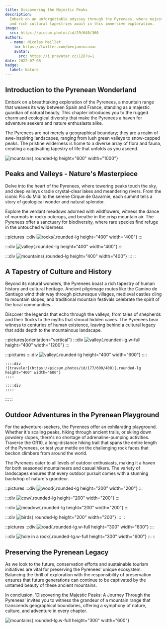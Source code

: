 ```yaml
---
title: Discovering the Majestic Peaks
description:
  Embark on an unforgettable odyssey through the Pyrenees, where majestic peaks, pristine valleys,
  and rich cultural tapestries await in this immersive exploration.
image:
  src: https://picsum.photos/id/29/640/360
authors:
  - name: Nicolas Maillet
    to: https://twitter.com/benjamincanac
    avatar:
      src: https://i.pravatar.cc/128?u=1
date: 2022-07-08
badge:
  label: Nature
---
```


## Introduction to the Pyrenean Wonderland

Embark on a breathtaking exploration of the Pyrenees, a mountain range that weaves its way between
Spain and France, standing as a majestic guardian of natural beauty. This chapter introduces you to
the rugged charm and ecological diversity that make the Pyrenees a haven for adventure seekers and
nature enthusiasts alike.

The Pyrenees are not merely a geographical boundary; they are a realm of awe-inspiring landscapes,
ranging from lush green valleys to snow-capped peaks. The pristine wilderness is home to a diverse
array of flora and fauna, creating a captivating tapestry of life that unfolds as you ascend.

![mountains](https://picsum.photos/id/11/1000/600){.rounded-lg height="600" width="1000"}

## Peaks and Valleys - Nature's Masterpiece

Delve into the heart of the Pyrenees, where towering peaks touch the sky, and deep valleys cradle
crystal-clear lakes and meandering rivers. From the iconic Pic du Midi to the serene Cirque de
Gavarnie, each summit tells a story of geological wonder and natural splendor.

Explore the verdant meadows adorned with wildflowers, witness the dance of marmots in rocky
outcrops, and breathe in the crisp mountain air. The Pyrenees offer a sanctuary for biodiversity,
where rare species find refuge in the untouched wilderness.

::pictures :::div ![rocks](https://picsum.photos/id/15/400/400){.rounded-lg height="400"
width="400"} :::

:::div ![valley](https://picsum.photos/id/28/400/400){.rounded-lg height="400" width="400"} :::

:::div ![mountains](https://picsum.photos/id/29/400/400){.rounded-lg height="400" width="400"} :::
::

## A Tapestry of Culture and History

Beyond its natural wonders, the Pyrenees boast a rich tapestry of human history and cultural
heritage. Ancient pilgrimage routes like the Camino de Santiago wind their way through picturesque
villages, medieval castles cling to mountain slopes, and traditional mountain festivals celebrate
the spirit of the local communities.

Discover the legends that echo through the valleys, from tales of shepherds and their flocks to the
myths that shroud hidden caves. The Pyrenees bear witness to centuries of human existence, leaving
behind a cultural legacy that adds depth to the mountainous landscape.

::pictures{orientation="vertical"} :::div
![valley](https://picsum.photos/id/118/1200/400){.rounded-lg.w-full height="400" width="1200"} :::

:::pictures ::::div ![valley](https://picsum.photos/id/121/600/400){.rounded-lg height="400"
width="600"} ::::

    ::::div
    ![traveler](https://picsum.photos/id/177/600/400){.rounded-lg height="400" width="600"}
    ::::

    ::::div
    ::::

::: ::

## Outdoor Adventures in the Pyrenean Playground

For the adventure-seekers, the Pyrenees offer an exhilarating playground. Whether it's scaling
peaks, hiking through ancient trails, or skiing down powdery slopes, there's no shortage of
adrenaline-pumping activities. Traverse the GR10, a long-distance hiking trail that spans the entire
length of the Pyrenees, or test your mettle on the challenging rock faces that beckon climbers from
around the world.

The Pyrenees cater to all levels of outdoor enthusiasts, making it a haven for both seasoned
mountaineers and casual hikers. The variety of landscapes ensures that every outdoor pursuit comes
with a stunning backdrop of nature's grandeur.

::pictures :::div ![wood](https://picsum.photos/id/190/200/200){.rounded-lg height="200"
width="200"} :::

:::div ![cow](https://picsum.photos/id/200/200/200){.rounded-lg height="200" width="200"} :::

:::div ![meadow](https://picsum.photos/id/206/200/200){.rounded-lg height="200" width="200"} :::

:::div ![birds](https://picsum.photos/id/258/200/200){.rounded-lg height="200" width="200"} ::: ::

::pictures :::div ![road](https://picsum.photos/id/278/600/300){.rounded-lg.w-full height="300"
width="600"} :::

:::div ![hole in a rock](https://picsum.photos/id/343/600/300){.rounded-lg.w-full height="300"
width="600"} ::: ::

## Preserving the Pyrenean Legacy

As we look to the future, conservation efforts and sustainable tourism initiatives are vital for
preserving the Pyrenees' unique ecosystem. Balancing the thrill of exploration with the
responsibility of preservation ensures that future generations can continue to be captivated by the
untamed beauty of these ancient mountains.

In conclusion, 'Discovering the Majestic Peaks: A Journey Through the Pyrenees' invites you to
witness the grandeur of a mountain range that transcends geographical boundaries, offering a
symphony of nature, culture, and adventure in every chapter.

![mountains](https://picsum.photos/id/368/600/300){.rounded-lg.w-full height="300" width="600"}
